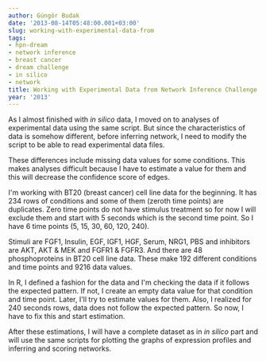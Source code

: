 ```yaml
---
author: Güngör Budak
date: '2013-08-14T05:48:00.001+03:00'
slug: working-with-experimental-data-from
tags:
- hpn-dream
- network inference
- breast cancer
- dream challenge
- in silico
- network
title: Working with Experimental Data from Network Inference Challenge
year: '2013'
---
```


As I almost finished with *in silico* data, I moved on to analyses of experimental data using the same script. But since the characteristics of data is somehow different, before inferring network, I need to modify the script to be able to read experimental data files.

These differences include missing data values for some conditions. This makes analyses difficult because I have to estimate a value for them and this will decrease the confidence score of edges.

I'm working with BT20 (breast cancer) cell line data for the beginning. It has 234 rows of conditions and some of them (zeroth time points) are duplicates. Zero time points do not have stimulus treatment so for now I will exclude them and start with 5 seconds which is the second time point. So I have 6 time points (5, 15, 30, 60, 120, 240).

Stimuli are FGF1, Insulin, EGF, IGF1, HGF, Serum, NRG1, PBS and inhibitors are AKT, AKT & MEK and FGFR1 & FGFR3. And there are 48 phosphoproteins in BT20 cell line data. These make 192 different conditions and time points and 9216 data values.

In R, I defined a fashion for the data and I'm checking the data if it follows the expected pattern. If not, I create an empty data value for that condition and time point. Later, I'll try to estimate values for them. Also, I realized for 240 seconds rows, data does not follow the expected pattern. So now, I have to fix this and start estimation.

After these estimations, I will have a complete dataset as in *in silico* part and will use the same scripts for plotting the graphs of expression profiles and inferring and scoring networks.
